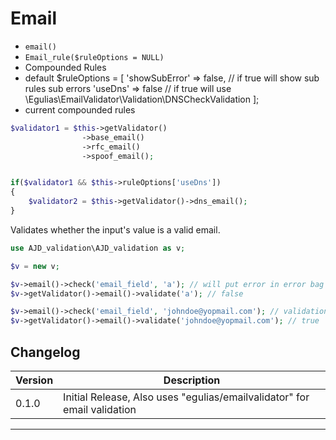 # Email

- `email()`
- `Email_rule($ruleOptions = NULL)`
- Compounded Rules
- default $ruleOptions = [
	'showSubError' => false, // if true will show sub rules sub errors
	'useDns' =>  false // if true will use \Egulias\EmailValidator\Validation\DNSCheckValidation
];
- current compounded rules 
```php
$validator1 = $this->getValidator()
				->base_email()
				->rfc_email()
				->spoof_email();


if($validator1 && $this->ruleOptions['useDns'])
{
	$validator2 = $this->getValidator()->dns_email();
}
```

Validates whether the input's value is a valid email.


```php
use AJD_validation\AJD_validation as v;

$v = new v;

$v->email()->check('email_field', 'a'); // will put error in error bag
$v->getValidator()->email()->validate('a'); // false

$v->email()->check('email_field', 'johndoe@yopmail.com'); // validation passes
$v->getValidator()->email()->validate('johndoe@yopmail.com'); // true

```

## Changelog

Version | Description
--------|-------------
  0.1.0 | Initial Release, Also uses "egulias/emailvalidator" for email validation

***
